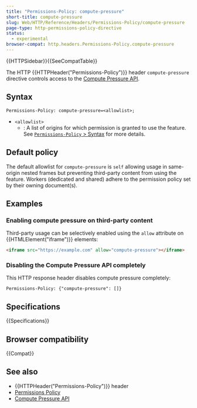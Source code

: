 ```yaml
---
title: "Permissions-Policy: compute-pressure"
short-title: compute-pressure
slug: Web/HTTP/Reference/Headers/Permissions-Policy/compute-pressure
page-type: http-permissions-policy-directive
status:
  - experimental
browser-compat: http.headers.Permissions-Policy.compute-pressure
---
```


{{HTTPSidebar}}{{SeeCompatTable}}

The HTTP {{HTTPHeader("Permissions-Policy")}} header `compute-pressure` directive controls access to the [Compute Pressure API](/en-US/docs/Web/API/Compute_Pressure_API).

## Syntax

```http
Permissions-Policy: compute-pressure=<allowlist>;
```

- `<allowlist>`
  - : A list of origins for which permission is granted to use the feature. See [`Permissions-Policy` > Syntax](/en-US/docs/Web/HTTP/Reference/Headers/Permissions-Policy#syntax) for more details.

## Default policy

The default allowlist for `compute-pressure` is `self` allowing usage in same-origin nested frames but preventing third-party content from using the feature. Workers (dedicated and shared) adhere to the permission policy set by their owning document(s).

## Examples

### Enabling compute pressure on third-party content

Third-party usage can be selectively enabled using the `allow` attribute on {{HTMLElement("iframe")}} elements:

```html
<iframe src="https://example.com" allow="compute-pressure"></iframe>
```

### Disabling the Compute Pressure API completely

This HTTP response header disables compute pressure completely:

```http
Permissions-Policy: {"compute-pressure": []}
```

## Specifications

{{Specifications}}

## Browser compatibility

{{Compat}}

## See also

- {{HTTPHeader("Permissions-Policy")}} header
- [Permissions Policy](/en-US/docs/Web/HTTP/Guides/Permissions_Policy)
- [Compute Pressure API](/en-US/docs/Web/API/Compute_Pressure_API)
